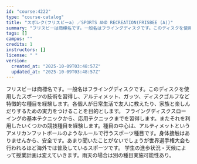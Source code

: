 ```yaml
---
id: "course:4222"
type: "course-catalog"
title: "スポレク(フリスビーa) ／SPORTS AND RECREATION(FRISBEE (A))"
summary: "フリスビーは商標名です。一般名はフライングディスクです。このディスクを使用したスポーツの技術を習得し、アルティメット、ガッツ、ディスクゴルフなど特徴的な種目を経験します。各個人が日常生活で友人に教えたり、家族と楽しんだりするための実力をつけ…"
tags: []
campus: ""
credits: 1
instructors: []
license: " "
version:
  created_at: "2025-10-09T03:48:57Z"
  updated_at: "2025-10-09T03:48:57Z"
---
```


フリスビーは商標名です。一般名はフライングディスクです。このディスクを使用したスポーツの技術を習得し、アルティメット、ガッツ、ディスクゴルフなど特徴的な種目を経験します。各個人が日常生活で友人に教えたり、家族と楽しんだりするための実力をつけることを目的とします。 フライングディスクスローイングの基本テクニックから、応用テクニックまでを習得します。またそれを利用したいくつかの競技種目を経験します。種目の中心は、アルティメットというアメリカンフットボールのようなルールで行うスポーツ種目です。身体接触はありませんから、安全です。あまり聞いたことがないでしょうが世界選手権大会も行われるほど海外では普及しているスポーツです。 学生の進歩状況・天候によって授業計画は変えていきます。雨天の場合は別の種目実施可能性あり。
